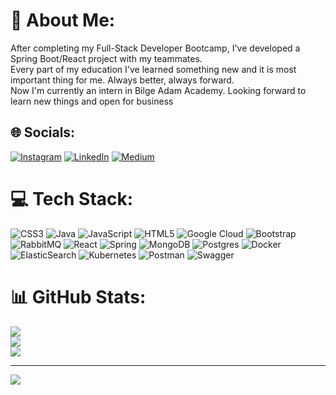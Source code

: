 # 💫 About Me:
After completing my Full-Stack Developer Bootcamp, I've developed a Spring Boot/React project with my teammates. <br>Every part of my education I've learned something new and it is most important thing for me. Always better, always forward.<br>Now I'm currently an intern in Bilge Adam Academy. Looking forward to learn new things and open for business


## 🌐 Socials:
[![Instagram](https://img.shields.io/badge/Instagram-%23E4405F.svg?logo=Instagram&logoColor=white)](https://instagram.com/alpersertoglu) [![LinkedIn](https://img.shields.io/badge/LinkedIn-%230077B5.svg?logo=linkedin&logoColor=white)](https://linkedin.com/in/alperen-sertoglu) [![Medium](https://img.shields.io/badge/Medium-12100E?logo=medium&logoColor=white)](https://medium.com/@alperensertoglu) 

# 💻 Tech Stack:
![CSS3](https://img.shields.io/badge/css3-%231572B6.svg?style=for-the-badge&logo=css3&logoColor=white) ![Java](https://img.shields.io/badge/java-%23ED8B00.svg?style=for-the-badge&logo=openjdk&logoColor=white) ![JavaScript](https://img.shields.io/badge/javascript-%23323330.svg?style=for-the-badge&logo=javascript&logoColor=%23F7DF1E) ![HTML5](https://img.shields.io/badge/html5-%23E34F26.svg?style=for-the-badge&logo=html5&logoColor=white) ![Google Cloud](https://img.shields.io/badge/GoogleCloud-%234285F4.svg?style=for-the-badge&logo=google-cloud&logoColor=white) ![Bootstrap](https://img.shields.io/badge/bootstrap-%238511FA.svg?style=for-the-badge&logo=bootstrap&logoColor=white) ![RabbitMQ](https://img.shields.io/badge/rabbitmq-FF6600?style=for-the-badge&logo=rabbitmq&logoColor=white) ![React](https://img.shields.io/badge/react-%2320232a.svg?style=for-the-badge&logo=react&logoColor=%2361DAFB) ![Spring](https://img.shields.io/badge/spring-%236DB33F.svg?style=for-the-badge&logo=spring&logoColor=white) ![MongoDB](https://img.shields.io/badge/MongoDB-%234ea94b.svg?style=for-the-badge&logo=mongodb&logoColor=white) ![Postgres](https://img.shields.io/badge/postgres-%23316192.svg?style=for-the-badge&logo=postgresql&logoColor=white) ![Docker](https://img.shields.io/badge/docker-%230db7ed.svg?style=for-the-badge&logo=docker&logoColor=white) ![ElasticSearch](https://img.shields.io/badge/-ElasticSearch-005571?style=for-the-badge&logo=elasticsearch) ![Kubernetes](https://img.shields.io/badge/kubernetes-%23326ce5.svg?style=for-the-badge&logo=kubernetes&logoColor=white) ![Postman](https://img.shields.io/badge/Postman-FF6C37?style=for-the-badge&logo=postman&logoColor=white) ![Swagger](https://img.shields.io/badge/-Swagger-%23Clojure?style=for-the-badge&logo=swagger&logoColor=white)
# 📊 GitHub Stats:
![](https://github-readme-stats.vercel.app/api?username=alperensertoglu&theme=dark&hide_border=true&include_all_commits=false&count_private=true)<br/>
![](https://github-readme-streak-stats.herokuapp.com/?user=alperensertoglu&theme=dark&hide_border=true)<br/>
![](https://github-readme-stats.vercel.app/api/top-langs/?username=alperensertoglu&theme=dark&hide_border=true&include_all_commits=false&count_private=true&layout=compact)

---
[![](https://visitcount.itsvg.in/api?id=alperensertoglu&icon=0&color=0)](https://visitcount.itsvg.in)

<!-- Proudly created with GPRM ( https://gprm.itsvg.in ) -->
